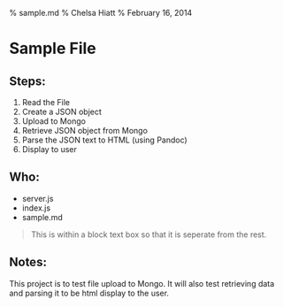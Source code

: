 % sample.md
% Chelsa Hiatt
% February 16, 2014

Sample File
==============


Steps:
----------

1. Read the File
2. Create a JSON object
3. Upload to Mongo
4. Retrieve JSON object from Mongo
5. Parse the JSON text to HTML (using Pandoc)
6. Display to user


Who:
-----------

- server.js
- index.js
- sample.md

> 
> This is within a block
> text box so that it is
> seperate from the rest.
>


Notes:
------------

This project is to test file upload to Mongo. It will also test retrieving data and parsing it to be html display to the user.

